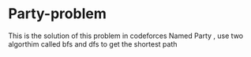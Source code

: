 # Party-problem
This is the solution of this problem in codeforces Named Party , use two algorthim called bfs and dfs to get the shortest path 
